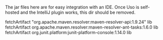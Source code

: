 The jar files here are for easy integration with an IDE. Once Uso is self-hosted and the IntelliJ plugin works, 
this dir should be removed.

fetchArtifact "org.apache.maven.resolver:maven-resolver-api:1.9.24" lib
fetchArtifact org.apache.maven.resolver:maven-resolver-ant-tasks:1.6.0 lib
fetchArtifact org.junit.platform:junit-platform-console:1.14.0 lib